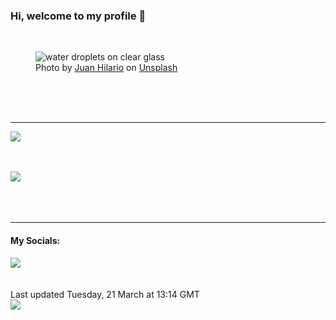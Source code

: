 <h3>Hi, welcome to my profile 👋</h3>

<br />
<figure>
  <img
    src="https://images.unsplash.com/photo-1598374461665-8ec1a26d7bd8?crop=entropy&cs=tinysrgb&fit=max&fm=jpg&ixid=MnwyNzQ3MDB8MHwxfHJhbmRvbXx8fHx8fHx8fDE2Nzk0MDE0MjM&ixlib=rb-4.0.3&q=80&w=1080&auto=format"
    alt="water droplets on clear glass" 
  />
  <figcaption>Photo by <a
    href="https://unsplash.com/@juandre?utm_source=Profile%20readme&utm_medium=referral">Juan Hilario</a> on <a
    href="https://unsplash.com/?utm_source=Profile%20readme&utm_medium=referral">Unsplash</a></figcaption>
</figure>




  <br /><br /><br />

<hr />
<img
  src="https://github-readme-stats.vercel.app/api?username=shanelucy&show_icons=true&theme=calm"
/>
<br /><br /><br />

<img 
  src="https://github-readme-stats.vercel.app/api/top-langs/?username=shanelucy&theme=calm"
/>
<br /><br /><br /><br />
<hr />
<h4>My Socials:</h4>
<a href="https://uk.linkedin.com/in/shane-lucy-4735b616a">
  <img
    src="https://img.shields.io/badge/linkedin%20-%230077B5.svg?&style=for-the-badge&logo=linkedin&logoColor=white"
  />
</a>
<br /><br /><br />
Last updated Tuesday, 21 March at 13:14 GMT
<br />
<img
  src="https://github.com/ShaneLucy/ShaneLucy/workflows/README%20build/badge.svg"
/>
